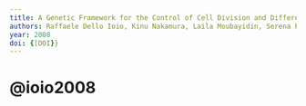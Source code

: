 ```yaml
---
title: A Genetic Framework for the Control of Cell Division and Differentiation in the Root Meristem
authors: Raffaele Dello Ioio, Kinu Nakamura, Laila Moubayidin, Serena Perilli, Masatoshi Taniguchi, Miyo T. Morita, Takashi Aoyama, Paolo Costantino, Sabrina Sabatini
year: 2008
doi: {[DOI}}
---
```

# @ioio2008


